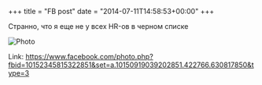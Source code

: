 +++
title = "FB post"
date = "2014-07-11T14:58:53+00:00"
+++

Странно, что я еще не у всех HR-ов в черном списке

![Photo](https://scontent.xx.fbcdn.net/v/t1.0-0/s130x130/10511366_10152345815322851_8343981191212557133_n.jpg?oh=c386af3bb38487f7f46faf5d6f4e0b23&oe=595E696F)


Link: https://www.facebook.com/photo.php?fbid=10152345815322851&set=a.10150919039202851.422766.630817850&type=3
